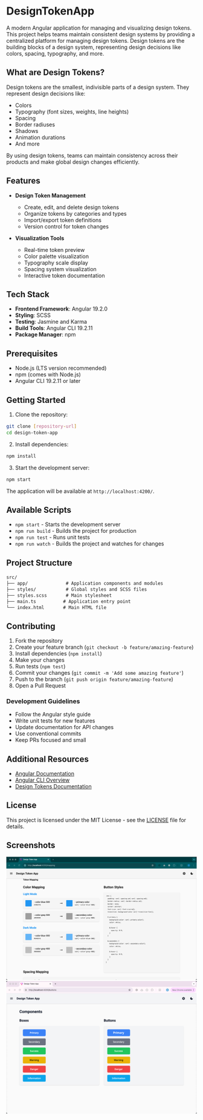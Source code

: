 # DesignTokenApp

A modern Angular application for managing and visualizing design tokens. This project helps teams maintain consistent design systems by providing a centralized platform for managing design tokens. Design tokens are the building blocks of a design system, representing design decisions like colors, spacing, typography, and more.

## What are Design Tokens?

Design tokens are the smallest, indivisible parts of a design system. They represent design decisions like:
- Colors
- Typography (font sizes, weights, line heights)
- Spacing
- Border radiuses
- Shadows
- Animation durations
- And more

By using design tokens, teams can maintain consistency across their products and make global design changes efficiently.

## Features

- **Design Token Management**
  - Create, edit, and delete design tokens
  - Organize tokens by categories and types
  - Import/export token definitions
  - Version control for token changes

- **Visualization Tools**
  - Real-time token preview
  - Color palette visualization
  - Typography scale display
  - Spacing system visualization
  - Interactive token documentation

## Tech Stack

- **Frontend Framework**: Angular 19.2.0
- **Styling**: SCSS
- **Testing**: Jasmine and Karma
- **Build Tools**: Angular CLI 19.2.11
- **Package Manager**: npm

## Prerequisites

- Node.js (LTS version recommended)
- npm (comes with Node.js)
- Angular CLI 19.2.11 or later

## Getting Started

1. Clone the repository:
```bash
git clone [repository-url]
cd design-token-app
```

2. Install dependencies:
```bash
npm install
```

3. Start the development server:
```bash
npm start
```

The application will be available at `http://localhost:4200/`.

## Available Scripts

- `npm start` - Starts the development server
- `npm run build` - Builds the project for production
- `npm run test` - Runs unit tests
- `npm run watch` - Builds the project and watches for changes

## Project Structure

```
src/
├── app/              # Application components and modules
├── styles/           # Global styles and SCSS files
├── styles.scss       # Main stylesheet
├── main.ts          # Application entry point
└── index.html       # Main HTML file
```

## Contributing

1. Fork the repository
2. Create your feature branch (`git checkout -b feature/amazing-feature`)
3. Install dependencies (`npm install`)
4. Make your changes
5. Run tests (`npm test`)
6. Commit your changes (`git commit -m 'Add some amazing feature'`)
7. Push to the branch (`git push origin feature/amazing-feature`)
8. Open a Pull Request

### Development Guidelines

- Follow the Angular style guide
- Write unit tests for new features
- Update documentation for API changes
- Use conventional commits
- Keep PRs focused and small

## Additional Resources

- [Angular Documentation](https://angular.dev)
- [Angular CLI Overview](https://angular.dev/tools/cli)
- [Design Tokens Documentation](https://design-tokens.github.io/community-group/format/)

## License

This project is licensed under the MIT License - see the [LICENSE](LICENSE) file for details.

## Screenshots

![screenshot1](./documents/2025-05-13_10-38-49.png)
![screenshot2](./documents/2025-05-16_13-03-23.png)
